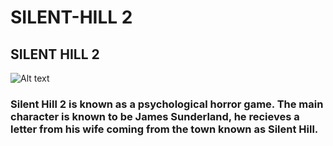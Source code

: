 # SILENT-HILL 2
## SILENT HILL 2
![Alt text](https://shared.akamai.steamstatic.com/store_item_assets/steam/apps/2124490/header.jpg?t=1744248682 "Optional title text")

### Silent Hill 2 is known as a psychological horror game. The main character is known to be James Sunderland, he recieves a letter from his wife coming from the town known as Silent Hill.
